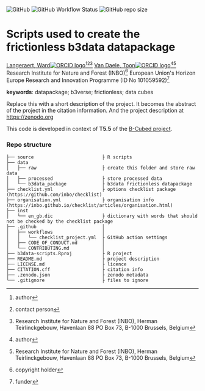 <!-- badges: start -->
![GitHub](https://img.shields.io/github/license/b-cubed-eu/b3data-scripts)
![GitHub Workflow Status](https://img.shields.io/github/actions/workflow/status/b-cubed-eu/b3data-scripts/check-project)
![GitHub repo size](https://img.shields.io/github/repo-size/b-cubed-eu/b3data-scripts)
<!-- badges: end -->

# Scripts used to create the frictionless b3data datapackage

[Langeraert, Ward![ORCID logo](https://info.orcid.org/wp-content/uploads/2019/11/orcid_16x16.png)](https://orcid.org/0000-0002-5900-8109)[^aut][^cre][^INBO]
[Van Daele, Toon![ORCID logo](https://info.orcid.org/wp-content/uploads/2019/11/orcid_16x16.png)](https://orcid.org/0000-0002-1362-853X)[^aut][^INBO]
Research Institute for Nature and Forest (INBO)[^cph]
European Union's Horizon Europe Research and Innovation Programme (ID No 101059592)[^fnd]

[^cph]: copyright holder
[^fnd]: funder
[^aut]: author
[^cre]: contact person
[^INBO]: Research Institute for Nature and Forest (INBO), Herman Teirlinckgebouw, Havenlaan 88 PO Box 73, B-1000 Brussels, Belgium

**keywords**: datapackage; b3verse; frictionless; data cubes

<!-- community: b3 -->
<!-- community: inbo -->

<!-- description: start -->
Replace this with a short description of the project.
It becomes the abstract of the project in the citation information.
And the project description at https://zenodo.org
<!-- description: end -->

This code is developed in context of **T5.5** of the [B-Cubed project](https://b-cubed.eu/).

### Repo structure

```
├── source                         ├ R scripts
├── data
│   ├── raw                        ├ create this folder and store raw data
│   ├── processed                  ├ store processed data
│   └── b3data_package             ├ b3data frictionless datapackage
├── checklist.yml                  ├ options checklist package (https://github.com/inbo/checklist)
├── organisation.yml               ├ organisation info (https://inbo.github.io/checklist/articles/organisation.html)
├── inst
│   └── en_gb.dic                  ├ dictionary with words that should not be checked by the checklist package
├── .github                        │ 
│   ├── workflows                  │ 
│   │   └── checklist_project.yml  ├ GitHub action settings
│   ├── CODE_OF_CONDUCT.md         │ 
│   └── CONTRIBUTING.md            │
├── b3data-scripts.Rproj           ├ R project
├── README.md                      ├ project description
├── LICENSE.md                     ├ licence
├── CITATION.cff                   ├ citation info
├── .zenodo.json                   ├ zenodo metadata
└── .gitignore                     ├ files to ignore
```
